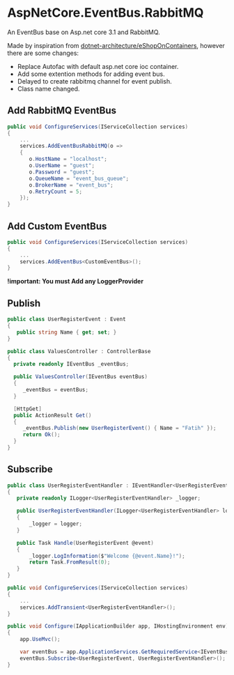 # AspNetCore.EventBus.RabbitMQ
An EventBus base on Asp.net core 3.1 and RabbitMQ. 

Made by inspiration from [dotnet-architecture/eShopOnContainers](https://github.com/dotnet-architecture/eShopOnContainers), however there are some changes:
- Replace Autofac with default asp.net core ioc container.
- Add some extention methods for adding event bus.
- Delayed to create rabbitmq channel for event publish.
- Class name changed.

## Add RabbitMQ EventBus

```csharp
public void ConfigureServices(IServiceCollection services)
{
    ...
    services.AddEventBusRabbitMQ(o =>
    {
       o.HostName = "localhost";
       o.UserName = "guest";
       o.Password = "guest";   
       o.QueueName = "event_bus_queue";
       o.BrokerName = "event_bus";
       o.RetryCount = 5;
    });
}
```

## Add Custom EventBus

```csharp
public void ConfigureServices(IServiceCollection services)
{
    ...
    services.AddEventBus<CustomEventBus>();
}
```

**!important: You must Add any LoggerProvider**

## Publish

```csharp
public class UserRegisterEvent : Event
{
   public string Name { get; set; }
}

public class ValuesController : ControllerBase
{
  private readonly IEventBus _eventBus;

  public ValuesController(IEventBus eventBus)
  {
     _eventBus = eventBus;
  }

  [HttpGet]
  public ActionResult Get()
  {
     _eventBus.Publish(new UserRegisterEvent() { Name = "Fatih" });
     return Ok();
  }
}
```

## Subscribe

```csharp
public class UserRegisterEventHandler : IEventHandler<UserRegisterEvent>
{
   private readonly ILogger<UserRegisterEventHandler> _logger;

   public UserRegisterEventHandler(ILogger<UserRegisterEventHandler> logger)
   {
       _logger = logger;
   }

   public Task Handle(UserRegisterEvent @event)
   {
       _logger.LogInformation($"Welcome {@event.Name}!");
       return Task.FromResult(0);
   }
}
```

```csharp
public void ConfigureServices(IServiceCollection services)
{
    ...
    services.AddTransient<UserRegisterEventHandler>();
}
```

```csharp
public void Configure(IApplicationBuilder app, IHostingEnvironment env)
{        
    app.UseMvc();

    var eventBus = app.ApplicationServices.GetRequiredService<IEventBus>();
    eventBus.Subscribe<UserRegisterEvent, UserRegisterEventHandler>();
}
```






